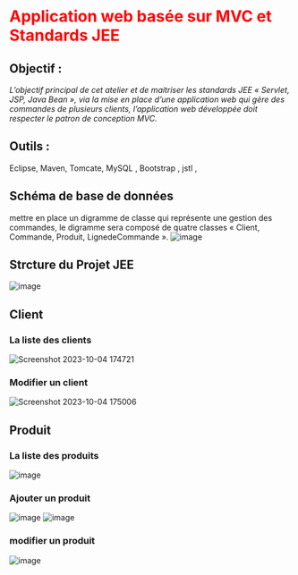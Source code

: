 # <span style="color: red;">Application web basée sur MVC et Standards JEE </span>

## Objectif : 

*L’objectif principal de cet atelier et de maitriser les standards JEE « Servlet, JSP, Java Bean »,
via la mise en place d’une application web qui gère des commandes de plusieurs clients, l’application
web développée doit respecter le patron de conception MVC.* 

## Outils : 
Eclipse, Maven, Tomcate, MySQL , Bootstrap , jstl ,

## Schéma de base de données
  mettre en place un digramme de classe qui représente une gestion
des commandes, le digramme sera composé de quatre classes « Client, Commande, Produit,
LignedeCommande ».
![image](https://github.com/Issa-elkhaoua/application_web_MVC1_JEE/assets/104430072/a2140d6b-5b05-469d-a403-68756b734ac2)


## Strcture du Projet JEE
![image](https://github.com/Issa-elkhaoua/application_web_MVC1_JEE/assets/104430072/0e6fa1f5-4ebc-435c-bda9-458f0c1ada95)

## Client

### La liste des clients
![Screenshot 2023-10-04 174721](https://github.com/Issa-elkhaoua/application_web_MVC1_JEE/assets/104430072/ec9086ff-a3f6-41df-a5b8-44000a4fb308)

### Modifier un client
![Screenshot 2023-10-04 175006](https://github.com/Issa-elkhaoua/application_web_MVC1_JEE/assets/104430072/4a534fa8-9a9e-45bc-878f-7f4f2cd92132)

## Produit
### La liste des produits
![image](https://github.com/Issa-elkhaoua/application_web_MVC1_JEE/assets/104430072/52b40f16-e597-4f6d-9513-b9cc5e55f8a7)

### Ajouter un produit
![image](https://github.com/Issa-elkhaoua/application_web_MVC1_JEE/assets/104430072/f3acaa7d-131e-4fe6-82ef-fa8d46f4abc4)
![image](https://github.com/Issa-elkhaoua/application_web_MVC1_JEE/assets/104430072/395b9667-9292-4999-ad1f-ec432e63fdf4)

### modifier un produit
![image](https://github.com/Issa-elkhaoua/application_web_MVC1_JEE/assets/104430072/0631214c-5531-4232-aeae-390ba7f4d08d)




